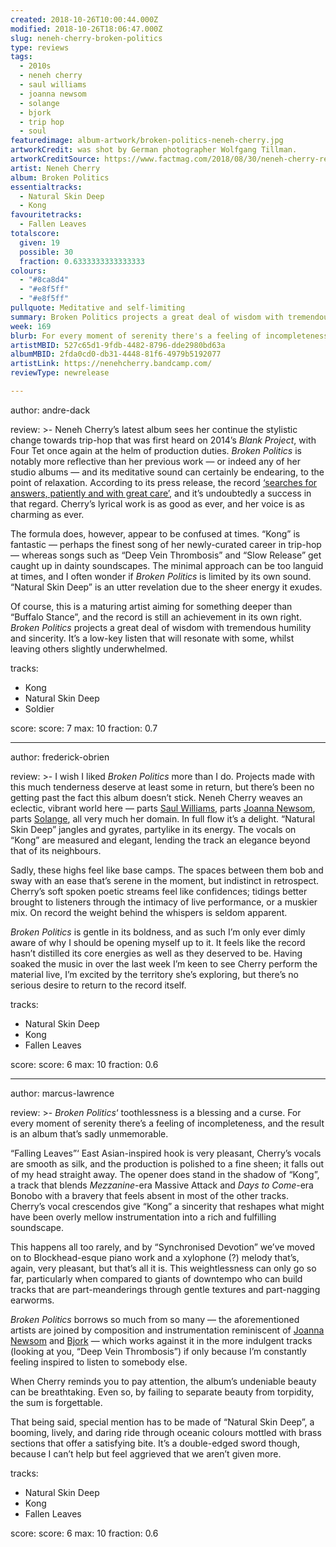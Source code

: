 ```yaml
---
created: 2018-10-26T10:00:44.000Z
modified: 2018-10-26T18:06:47.000Z
slug: neneh-cherry-broken-politics
type: reviews
tags:
  - 2010s
  - neneh cherry
  - saul williams
  - joanna newsom
  - solange
  - bjork
  - trip hop
  - soul
featuredimage: album-artwork/broken-politics-neneh-cherry.jpg
artworkCredit: was shot by German photographer Wolfgang Tillman.
artworkCreditSource: https://www.factmag.com/2018/08/30/neneh-cherry-returns-broken-politics/
artist: Neneh Cherry
album: Broken Politics
essentialtracks:
  - Natural Skin Deep
  - Kong
favouritetracks:
  - Fallen Leaves
totalscore:
  given: 19
  possible: 30
  fraction: 0.6333333333333333
colours:
  - "#8ca8d4"
  - "#e8f5ff"
  - "#e8f5ff"
pullquote: Meditative and self-limiting
summary: Broken Politics projects a great deal of wisdom with tremendous humility and sincerity. It's a low-key listen that will resonate with some, whilst leaving others slightly underwhelmed.
week: 169
blurb: For every moment of serenity there's a feeling of incompleteness, and the result is an album that's sadly unmemorable.
artistMBID: 527c65d1-9fdb-4482-8796-dde2980bd63a
albumMBID: 2fda0cd0-db31-4448-81f6-4979b5192077
artistLink: https://nenehcherry.bandcamp.com/
reviewType: newrelease

---
```


author: andre-dack

review: >-
  Neneh Cherry’s latest album sees her continue the stylistic change towards trip-hop that was first heard on 2014’s *Blank Project*, with Four Tet once again at the helm of production duties. *Broken Politics* is notably more reflective than her previous work — or indeed any of her studio albums — and its meditative sound can certainly be endearing, to the point of relaxation. According to its press release, the record [‘searches for answers, patiently and with great care’](https://nenehcherry.bandcamp.com/), and it’s undoubtedly a success in that regard. Cherry’s lyrical work is as good as ever, and her voice is as charming as ever.

  The formula does, however, appear to be confused at times. “Kong” is fantastic — perhaps the finest song of her newly-curated career in trip-hop — whereas songs such as “Deep Vein Thrombosis” and “Slow Release” get caught up in dainty soundscapes. The minimal approach can be too languid at times, and I often wonder if *Broken Politics* is limited by its own sound. “Natural Skin Deep” is an utter revelation due to the sheer energy it exudes.
  
  Of course, this is a maturing artist aiming for something deeper than “Buffalo Stance”, and the record is still an achievement in its own right. *Broken Politics* projects a great deal of wisdom with tremendous humility and sincerity. It’s a low-key listen that will resonate with some, whilst leaving others slightly underwhelmed.

tracks:
  - Kong
  - ­­Natural Skin Deep
  - ­­Soldier

score:
  score: 7
  max: 10
  fraction: 0.7

---

author: frederick-obrien

review: >-
  I wish I liked *Broken Politics* more than I do. Projects made with this much tenderness deserve at least some in return, but there’s been no getting past the fact this album doesn’t stick. Neneh Cherry weaves an eclectic, vibrant world here — parts [Saul Williams](/reviews/saul-williams-martyr-loser-king/), parts [Joanna Newsom](/reviews/joanna-newsom-divers/), parts [Solange](/reviews/solange-a-seat-at-the-table/), all very much her domain. In full flow it’s a delight. “Natural Skin Deep” jangles and gyrates, partylike in its energy. The vocals on “Kong” are measured and elegant, lending the track an elegance beyond that of its neighbours.

  Sadly, these highs feel like base camps. The spaces between them bob and sway with an ease that’s serene in the moment, but indistinct in retrospect. Cherry’s soft spoken poetic streams feel like confidences; tidings better brought to listeners through the intimacy of live performance, or a muskier mix. On record the weight behind the whispers is seldom apparent.

  *Broken Politics* is gentle in its boldness, and as such I’m only ever dimly aware of why I should be opening myself up to it. It feels like the record hasn’t distilled its core energies as well as they deserved to be. Having soaked the music in over the last week I’m keen to see Cherry perform the material live, I’m excited by the territory she’s exploring, but there’s no serious desire to return to the record itself.

tracks:
  - Natural Skin Deep
  - ­­Kong
  - ­­Fallen Leaves

score:
  score: 6
  max: 10
  fraction: 0.6

---

author: marcus-lawrence

review: >-
  *Broken Politics*‘ toothlessness is a blessing and a curse. For every moment of serenity there’s a feeling of incompleteness, and the result is an album that’s sadly unmemorable.

  “Falling Leaves”‘ East Asian-inspired hook is very pleasant, Cherry’s vocals are smooth as silk, and the production is polished to a fine sheen; it falls out of my head straight away. The opener does stand in the shadow of “Kong”, a track that blends *Mezzanine*-era Massive Attack and *Days to Come*-era Bonobo with a bravery that feels absent in most of the other tracks. Cherry’s vocal crescendos give “Kong” a sincerity that reshapes what might have been overly mellow instrumentation into a rich and fulfilling soundscape.

  This happens all too rarely, and by “Synchronised Devotion” we’ve moved on to Blockhead-esque piano work and a xylophone (?) melody that’s, again, very pleasant, but that’s all it is. This weightlessness can only go so far, particularly when compared to giants of downtempo who can build tracks that are part-meanderings through gentle textures and part-nagging earworms.

  *Broken Politics* borrows so much from so many — the aforementioned artists are joined by composition and instrumentation reminiscent of [Joanna Newsom](/reviews/joanna-newsom-divers/) and [Bjork](/reviews/bjork-debut/) — which works against it in the more indulgent tracks (looking at you, “Deep Vein Thrombosis”) if only because I’m constantly feeling inspired to listen to somebody else.

  When Cherry reminds you to pay attention, the album’s undeniable beauty can be breathtaking. Even so, by failing to separate beauty from torpidity, the sum is forgettable.

  That being said, special mention has to be made of “Natural Skin Deep”, a booming, lively, and daring ride through oceanic colours mottled with brass sections that offer a satisfying bite. It’s a double-edged sword though, because I can’t help but feel aggrieved that we aren’t given more.

tracks:
  - Natural Skin Deep
  - ­­Kong
  - ­­Fallen Leaves
  
score:
  score: 6
  max: 10
  fraction: 0.6
